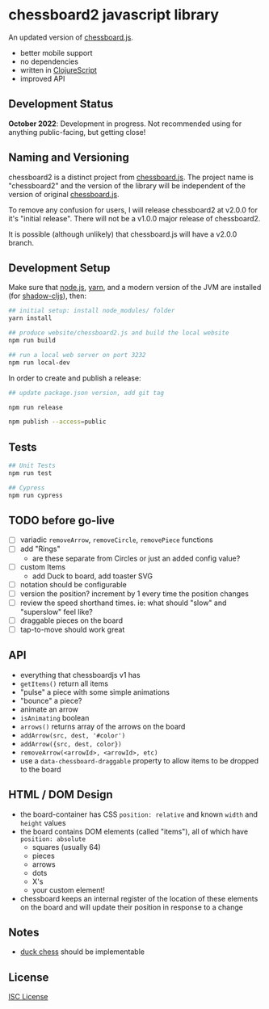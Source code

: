 # chessboard2 javascript library

An updated version of [chessboard.js].

- better mobile support
- no dependencies
- written in [ClojureScript]
- improved API

## Development Status

**October 2022**: Development in progress. Not recommended using for anything public-facing,
but getting close!

## Naming and Versioning

chessboard2 is a distinct project from [chessboard.js]. The project name is
"chessboard2" and the version of the library will be independent of the version
of original [chessboard.js].

To remove any confusion for users, I will release chessboard2 at v2.0.0 for it's
"initial release". There will not be a v1.0.0 major release of chessboard2.

It is possible (although unlikely) that chessboard.js will have a v2.0.0 branch.

## Development Setup

Make sure that [node.js], [yarn], and a modern version of the JVM are installed (for [shadow-cljs]), then:

[node.js]:https://nodejs.org
[yarn]:https://yarnpkg.com/
[shadow-cljs]:https://github.com/thheller/shadow-cljs

```sh
## initial setup: install node_modules/ folder
yarn install

## produce website/chessboard2.js and build the local website
npm run build

## run a local web server on port 3232
npm run local-dev
```

In order to create and publish a release:

```sh
## update package.json version, add git tag

npm run release

npm publish --access=public
```

## Tests

```sh
## Unit Tests
npm run test

## Cypress
npm run cypress
```

## TODO before go-live

- [ ] variadic `removeArrow`, `removeCircle`, `removePiece` functions
- [ ] add "Rings"
  - are these separate from Circles or just an added config value?
- [ ] custom Items
  - add Duck to board, add toaster SVG
- [ ] notation should be configurable
- [ ] version the position? increment by 1 every time the position changes
- [ ] review the speed shorthand times. ie: what should "slow" and "superslow" feel like?
- [ ] draggable pieces on the board
- [ ] tap-to-move should work great

## API

- everything that chessboardjs v1 has
- `getItems()` return all items
- "pulse" a piece with some simple animations
- "bounce" a piece?
- animate an arrow
- `isAnimating` boolean
- `arrows()` returns array of the arrows on the board
- `addArrow(src, dest, '#color')`
- `addArrow({src, dest, color})`
- `removeArrow(<arrowId>, <arrowId>, etc)`
- use a `data-chessboard-draggable` property to allow items to be dropped to the board

## HTML / DOM Design

- the board-container has CSS `position: relative` and known `width` and `height` values
- the board contains DOM elements (called "items"), all of which have `position: absolute`
  - squares (usually 64)
  - pieces
  - arrows
  - dots
  - X's
  - your custom element!
- chessboard keeps an internal register of the location of these elements on the board
  and will update their position in response to a change

## Notes

- [duck chess](https://duckchess.com/) should be implementable

## License

[ISC License](LICENSE.md)

[ClojureScript]:https://clojurescript.org/
[chessboard.js]:https://github.com/oakmac/chessboardjs
